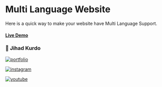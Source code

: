# Multi Language Website

Here is a quick way to make your website have Multi Language Support.

#### [Live Demo](https://www.youtube.com/channel/UC08BL7h-4rF77_UbVRlh9Hg)



### 🔗 Jihad Kurdo
[![portfolio](https://img.shields.io/badge/my_portfolio-000?style=for-the-badge&logo=ko-fi&logoColor=white)](https://jihad.work)

[![instagram](https://img.shields.io/badge/instagram-0A66C2?style=for-the-badge&logo=instagram&logoColor=white)](https://www.instagram.com/9jihad6)

[![youtube](https://img.shields.io/badge/youtube-1DA1F2?style=for-the-badge&logo=youtube&logoColor=white)](https://www.youtube.com/channel/UC08BL7h-4rF77_UbVRlh9Hg)
